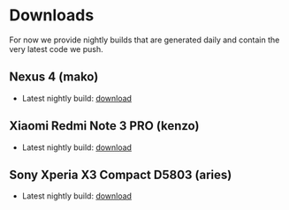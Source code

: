 # Downloads

For now we provide nightly builds that are generated daily and contain the very latest code we push.

## Nexus 4 (mako)

- Latest nightly build: [download](https://d2xr8z98rg6hpy.cloudfront.net/nightly/mako/linux/master/1.6.0/target.tar.gz)

## Xiaomi Redmi Note 3 PRO (kenzo)

- Latest nightly build: [download](https://d2xr8z98rg6hpy.cloudfront.net/nightly/kenzo/linux/master/1.6.0/target.tar.gz)

## Sony Xperia X3 Compact D5803 (aries)

- Latest nightly build: [download](https://d2xr8z98rg6hpy.cloudfront.net/nightly/aries/linux/master/1.6.0/target.tar.gz)
